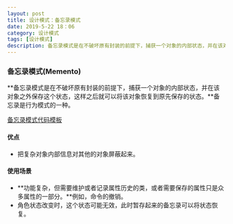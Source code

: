 ```yaml
---
layout: post
title: 设计模式：备忘录模式
date: 2019-5-22 18：06
category: 设计模式
tags: [设计模式]
description: 备忘录模式是在不破坏原有封装的前提下，捕获一个对象的内部状态，并在该对象之外保存这个状态，这样之后就可以将该对象回复到原先保存的状态。
---
```




### 备忘录模式(Memento)

​	**备忘录模式是在不破坏原有封装的前提下，捕获一个对象的内部状态，并在该对象之外保存这个状态，这样之后就可以将该对象恢复到原先保存的状态。**备忘录是行为模式的一种。

[备忘录模式代码模板](https://github.com/DepInjoy/BaseHouse/blob/master/DesignPattern/%E5%A4%87%E5%BF%98%E5%BD%95%E6%A8%A1%E5%BC%8F/%E5%A4%87%E5%BF%98%E5%BD%95%E6%A8%A1%E5%BC%8F%E4%BB%A3%E7%A0%81%E6%A8%A1%E6%9D%BF.cpp) 



#### 优点

- 把复杂对象内部信息对其他的对象屏蔽起来。



#### 使用场景

- **功能复杂，但需要维护或者记录属性历史的类，或者需要保存的属性只是众多属性的一部分。**例如，命令的撤销。
- 角色状态改变时，这个状态可能无效，此时暂存起来的备忘录可以将状态恢复。
